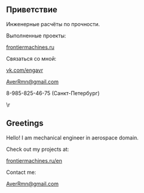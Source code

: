 ## Приветствие

Инженерные расчёты по прочности.


Выполненные проекты:

[frontiermachines.ru](http://frontiermachines.ru/portfolio/)

Связаться со мной:

[vk.com/engavr](http://vk.com/engavr)

AverRmn@gmail.com

8-985-825-46-75 (Санкт-Петербург)


\r


## Greetings

Hello! I am mechanical engineer in aerospace domain.

Check out my projects at:

[frontiermachines.ru/en](http://frontiermachines.ru/en/projects/)

Contact me:

AverRmn@gmail.com


